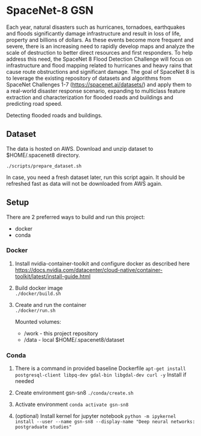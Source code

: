 # SpaceNet-8 GSN
Each year, natural disasters such as hurricanes, tornadoes, earthquakes and floods significantly damage infrastructure and result in loss of life, property and billions of dollars. As these events become more frequent and severe, there is an increasing need to rapidly develop maps and analyze the scale of destruction to better direct resources and first responders. To help address this need, the SpaceNet 8 Flood Detection Challenge will focus on infrastructure and flood mapping related to hurricanes and heavy rains that cause route obstructions and significant damage. The goal of SpaceNet 8 is to leverage the existing repository of datasets and algorithms from SpaceNet Challenges 1-7 (https://spacenet.ai/datasets/) and apply them to a real-world disaster response scenario, expanding to multiclass feature extraction and characterization for flooded roads and buildings and predicting road speed.

Detecting flooded roads and buildings.

## Dataset

The data is hosted on AWS. Download and unzip dataset to $HOME/.spacenet8 directory.

`./scripts/prepare_dataset.sh`

In case, you need a fresh dataset later, run this script again. 
It should be refreshed fast as data will not be downloaded from AWS again. 

## Setup
There are 2 preferred ways to build and run this project:  
- docker
- conda
  
### Docker

1. Install nvidia-container-toolkit and configure docker as described here
   https://docs.nvidia.com/datacenter/cloud-native/container-toolkit/latest/install-guide.html

2. Build docker image  
`./docker/build.sh`

3. Create and run the container  
`./docker/run.sh`

    Mounted volumes:
   - /work - this project repository
   - /data - local $HOME/.spacenet8/dataset

### Conda

1. There is a command in provided baseline Dockerfile 
`apt-get install postgresql-client libpq-dev gdal-bin libgdal-dev curl -y`
Install if needed

2. Create environment gsn-sn8
`./conda/create.sh`

3. Activate environment
`conda activate gsn-sn8`

4. (optional) Install kernel for jupyter notebook
`python -m ipykernel install --user --name gsn-sn8 --display-name "Deep neural networks: postgraduate studies"`
